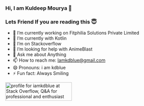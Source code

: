 ### Hi, I am Kuldeep Mourya 👋 
### Lets Friend If you are reading this 😇

- 🔭 I’m currently working on Fitphilia Solutions Private Limited
- 🌱 I’m currently with Kotlin
- 👯 I’m on Stackoverflow
- 🤔 I’m looking for help with AnimeBlast
- 💬 Ask me about Anything
- 📫 How to reach me: Iamkdblue@gmail.com
- 😄 Pronouns: i am kdblue
- ⚡ Fun fact: Always Smiling

<a href="https://stackoverflow.com/users/6925888/iamkdblue"><img src="https://stackoverflow.com/users/flair/6925888.png" width="208" height="58" alt="profile for iamkdblue at Stack Overflow, Q&amp;A for professional and enthusiast programmers" title="profile for iamkdblue at Stack Overflow, Q&amp;A for professional and enthusiast programmers"></a>

